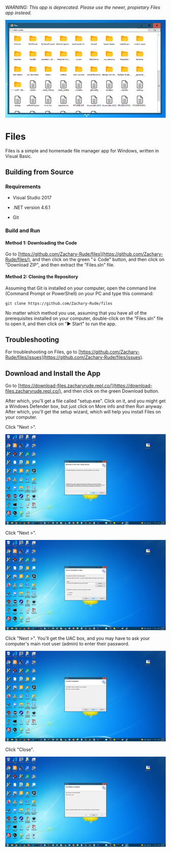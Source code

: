 _WARNING: This app is deprecated. Please use the newer, propietary Files app instead._

![Files Window](images/Files.png)

# **Files**

Files is a simple and homemade file manager app for Windows, written in Visual Basic.

## __Building from Source__

### **Requirements**

* Visual Studio 2017
+ .NET version 4.6.1
- Git

### __Build and Run__

#### **Method 1: Downloading the Code**

Go to [https://github.com/Zachary-Rude/files](https://github.com/Zachary-Rude/files/), and then click on the green "&darr; Code" button, and then click on "Download ZIP", and then extract the "Files.sln" file.

#### __Method 2: Cloning the Repository__

Assuming that Git is installed on your computer, open the command line (Command Prompt or PowerShell) on your PC and type this command:

```
git clone https://github.com/Zachary-Rude/files
```

No matter which method you use, assuming that you have all of the prerequisites installed on your computer, double-click on the "Files.sln" file to open it, and then click on "▶ Start" to run the app.

## **Troubleshooting**

For troubleshooting on Files, go to [https://github.com/Zachary-Rude/files/issues](https://github.com/Zachary-Rude/files/issues).

## __Download and Install the App__

Go to [https://download-files.zacharyrude.repl.co/](https://download-files.zacharyrude.repl.co/), and then click on the green Download button.

After which, you'll get a file called "setup.exe". Click on it, and you might get a Windows Defender box, but just click on More info and then Run anyway. After which, you'll get the setup wizard, which will help you install Files on your computer.

Click "Next >".

![Welcome Box](images/Setup_1.png)

Click "Next >".

![Location Box](images/Setup_2.png)

Click "Next >". You'll get the UAC box, and you may have to ask your computer's main root user (admin) to enter their password.

![Install Box](images/Setup_3.png)

Click "Close".

![Finish Box](images/Setup_4.png)
